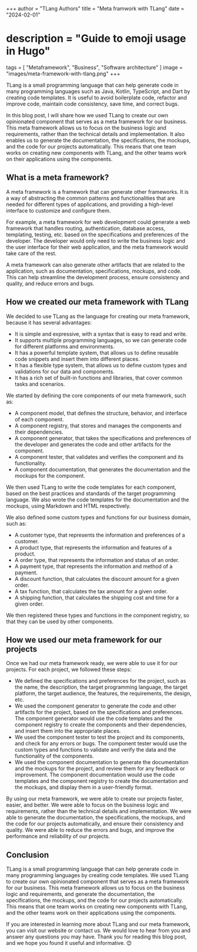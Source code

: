 +++
author = "TLang Authors"
title = "Meta framwork with TLang"
date = "2024-02-01"
# description = "Guide to emoji usage in Hugo"
tags = [
    "Metaframework",
    "Business",
    "Software architecture"
]
image = "images/meta-framework-with-tlang.png"
+++

TLang is a small programming language that can help generate code in many programming languages such as Java, Kotlin, TypeScript, and Dart by creating code templates. It is useful to avoid boilerplate code, refactor and improve code, maintain code consistency, save time, and correct bugs.

In this blog post, I will share how we used TLang to create our own opinionated component that serves as a meta framework for our business. This meta framework allows us to focus on the business logic and requirements, rather than the technical details and implementation. It also enables us to generate the documentation, the specifications, the mockups, and the code for our projects automatically. This means that one team works on creating new components with TLang, and the other teams work on their applications using the components.

## What is a meta framework?

A meta framework is a framework that can generate other frameworks. It is a way of abstracting the common patterns and functionalities that are needed for different types of applications, and providing a high-level interface to customize and configure them.

For example, a meta framework for web development could generate a web framework that handles routing, authentication, database access, templating, testing, etc. based on the specifications and preferences of the developer. The developer would only need to write the business logic and the user interface for their web application, and the meta framework would take care of the rest.

A meta framework can also generate other artifacts that are related to the application, such as documentation, specifications, mockups, and code. This can help streamline the development process, ensure consistency and quality, and reduce errors and bugs.

## How we created our meta framework with TLang

We decided to use TLang as the language for creating our meta framework, because it has several advantages:

* It is simple and expressive, with a syntax that is easy to read and write.
*  It supports multiple programming languages, so we can generate code for different platforms and environments.
* It has a powerful template system, that allows us to define reusable code snippets and insert them into different places.
* It has a flexible type system, that allows us to define custom types and validations for our data and components.
* It has a rich set of built-in functions and libraries, that cover common tasks and scenarios.

We started by defining the core components of our meta framework, such as:

* A component model, that defines the structure, behavior, and interface of each component.
* A component registry, that stores and manages the components and their dependencies.
* A component generator, that takes the specifications and preferences of the developer and generates the code and other artifacts for the component.
* A component tester, that validates and verifies the component and its functionality.
* A component documentation, that generates the documentation and the mockups for the component.

We then used TLang to write the code templates for each component, based on the best practices and standards of the target programming language. We also wrote the code templates for the documentation and the mockups, using Markdown and HTML respectively.

We also defined some custom types and functions for our business domain, such as:

* A customer type, that represents the information and preferences of a customer.
* A product type, that represents the information and features of a product.
* A order type, that represents the information and status of an order.
* A payment type, that represents the information and method of a payment.
* A discount function, that calculates the discount amount for a given order.
* A tax function, that calculates the tax amount for a given order.
* A shipping function, that calculates the shipping cost and time for a given order.

We then registered these types and functions in the component registry, so that they can be used by other components.

## How we used our meta framework for our projects

Once we had our meta framework ready, we were able to use it for our projects. For each project, we followed these steps:

* We defined the specifications and preferences for the project, such as the name, the description, the target programming language, the target platform, the target audience, the features, the requirements, the design, etc.
* We used the component generator to generate the code and other artifacts for the project, based on the specifications and preferences. The component generator would use the code templates and the component registry to create the components and their dependencies, and insert them into the appropriate places.
* We used the component tester to test the project and its components, and check for any errors or bugs. The component tester would use the custom types and functions to validate and verify the data and the functionality of the components.
* We used the component documentation to generate the documentation and the mockups for the project, and review them for any feedback or improvement. The component documentation would use the code templates and the component registry to create the documentation and the mockups, and display them in a user-friendly format.

By using our meta framework, we were able to create our projects faster, easier, and better. We were able to focus on the business logic and requirements, rather than the technical details and implementation. We were able to generate the documentation, the specifications, the mockups, and the code for our projects automatically, and ensure their consistency and quality. We were able to reduce the errors and bugs, and improve the performance and reliability of our projects.

## Conclusion

TLang is a small programming language that can help generate code in many programming languages by creating code templates. We used TLang to create our own opinionated component that serves as a meta framework for our business. This meta framework allows us to focus on the business logic and requirements, and generate the documentation, the specifications, the mockups, and the code for our projects automatically. This means that one team works on creating new components with TLang, and the other teams work on their applications using the components.

If you are interested in learning more about TLang and our meta framework, you can visit our website or contact us. We would love to hear from you and answer any questions you may have. Thank you for reading this blog post, and we hope you found it useful and informative. 😊